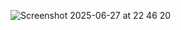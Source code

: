 ![Screenshot 2025-06-27 at 22 46 20](https://github.com/user-attachments/assets/882fb953-882c-41b7-bc3b-e70b612bc928)
